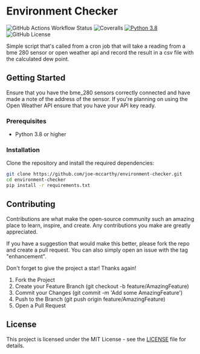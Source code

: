 # Environment Checker

![GitHub Actions Workflow Status](https://img.shields.io/github/actions/workflow/status/joe-mccarthy/environment-checker/build-test.yml?style=for-the-badge)
![Coveralls](https://img.shields.io/coverallsCoverage/github/joe-mccarthy/environment-checker?style=for-the-badge) 
[![Python 3.8](https://img.shields.io/badge/python-3.8-blue.svg?style=for-the-badge)](https://www.python.org/downloads/release/python-380/)
![GitHub License](https://img.shields.io/github/license/joe-mccarthy/environment-checker?style=for-the-badge)

Simple script that's called from a cron job that will take a reading from a bme 280 sensor or open weather api and record the result in a csv file with the calculated dew point.

## Getting Started

Ensure that you have the bme_280 sensors correctly connected and have made a note of the address of the sensor. If you're planning on using the Open Weather API ensure that you have your API key ready.

### Prerequisites

- Python 3.8 or higher

### Installation

Clone the repository and install the required dependencies:

```bash
git clone https://github.com/joe-mccarthy/environment-checker.git
cd environment-checker
pip install -r requirements.txt
```

## Contributing

Contributions are what make the open-source community such an amazing place to learn, inspire, and create. Any contributions you make are greatly appreciated.

If you have a suggestion that would make this better, please fork the repo and create a pull request. You can also simply open an issue with the tag "enhancement".

Don't forget to give the project a star! Thanks again!

1. Fork the Project
1. Create your Feature Branch (git checkout -b feature/AmazingFeature)
1. Commit your Changes (git commit -m 'Add some AmazingFeature')
1. Push to the Branch (git push origin feature/AmazingFeature)
1. Open a Pull Request

## License

This project is licensed under the MIT License - see the [LICENSE](LICENSE) file for details.
